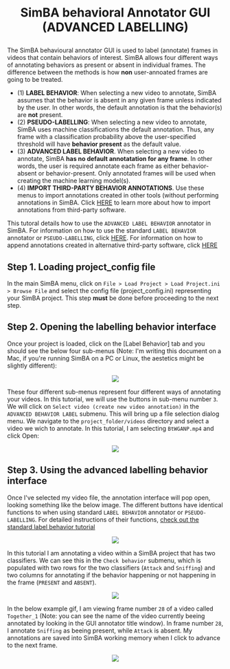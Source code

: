 # <p align="center"> SimBA behavioral Annotator GUI (ADVANCED LABELLING) </p>


The SimBA behavioural annotator GUI is used to label (annotate) frames in videos that contain behaviors of interest. SimBA allows four different ways of annotating behaviors as present or absent in individual frames. The  difference between the methods is how **non** user-annoated frames are going to be treated. 

* (1) **LABEL BEHAVIOR**: When selecting a new video to annotate, SimBA assumes that the behavior is absent in any given frame unless indicated by the user. In other words, the default annotation is that the behavior(s) are **not** present. 
* (2) **PSEUDO-LABELLING**: When selecting a new video to annotate, SimBA uses machine classifications the default annotation. Thus, any frame with a classification probability above the user-specified threshold will have **behavior present** as the default value.  
* (3) **ADVANCED LABEL BEHAVIOR**. When selecting a new video to annotate, SimBA **has no default annotatation for any frame**. In other words, the user is required annotate each frame as either behavior-absent or behavior-present. Only annotated frames will be used when creating the machine learning model(s). 
* (4) **IMPORT THIRD-PARTY BEHAVIOR ANNOTATIONS**. Use these menus to import annotations created in other tools (without performing annotations in SimBA. Click [HERE](https://github.com/sgoldenlab/simba/blob/master/docs/third_party_annot.md) to learn more about how to import annotations from third-party software. 

This tutoral details how to use the `ADVANCED LABEL BEHAVIOR` annotator in SimBA. For information on how to use the standard `LABEL BEHAVIOR` annotator or `PSEUDO-LABELLING`, click [HERE](https://github.com/sgoldenlab/simba/edit/master/docs/label_behavior.md). For information on how to append annotations created in alternative third-party software, click [HERE](https://github.com/sgoldenlab/simba/blob/master/docs/third_party_annot.md)

## Step 1. Loading project_config file 
In the main SimBA menu, click on `File > Load Project > Load Project.ini > Browse File` and select the config file (project_config.ini) representing your SimBA project. This step **must** be done before proceeding to the next step.

## Step 2. Opening the labelling behavior interface

Once your project is loaded, click on the [Label Behavior] tab and you should see the below four sub-menus (Note: I'm writing this document on a Mac, if you're running SimBA on a PC or Linux, the aestetics might be slightly different): 
<p align="center">
<img src="https://github.com/sgoldenlab/simba/blob/master/images/annotator_1.png" />
</p>

These four different sub-menus represent four different ways of annotating your videos. In this tutorial, we will use the buttons in sub-menu number `3`. We will click on `Select video (create new video annotation)` in the `ADVANCED BEHAVIOR LABEL` submenu. This will bring up a file selection dialog menu. We navigate to the `project_folder/videos` directory and select a video we wich to annotate. In this tutorial, I am selecting `BtWGANP.mp4` and click Open:

<p align="center">
<img src="https://github.com/sgoldenlab/simba/blob/master/docs/annotator_2.png" />
</p>


## Step 3. Using the advanced labelling behavior interface

Once I've selected my video file, the annotation interface will pop open, looking something like the below image. The different buttons have identical functions to when using standard `LABEL BEHAVIOR` annotator or `PSEUDO-LABELLING`. For detailed instructions of their functions, [check out the standard label behavior tutorial](https://github.com/sgoldenlab/simba/edit/master/docs/label_behavior.md)

<p align="center">
<img src="https://github.com/sgoldenlab/simba/blob/master/images/annotator_adv_1.png" />
</p>

In this tutorial I am annotating a video within a SimBA project that has two classifiers. We can see this in the `Check behavior` submenu, which is populated with two rows for the two classifiers (`Attack` and `Sniffing`) and two columns for annotating if the behavior happening or not happening in the frame (`PRESENT` and `ABSENT`). 

<p align="center">
<img src="https://github.com/sgoldenlab/simba/blob/master/images/annotator_adv_2.png" />
</p>

In the below example gif, I am viewing frame number `28` of a video called `Together_1` (Note: you can see the name of the video currently beeing annotated by looking in the GUI annotator title window). In frame number `28`, I annotate `Sniffing` as beeing present, while `Attack` is absent. My annotations are saved into SimBA working memory when I click to advance to the next frame. 

<p align="center">
<img src="https://github.com/sgoldenlab/simba/blob/master/images/advanced_annotator_6_fast.gif" />
</p>





